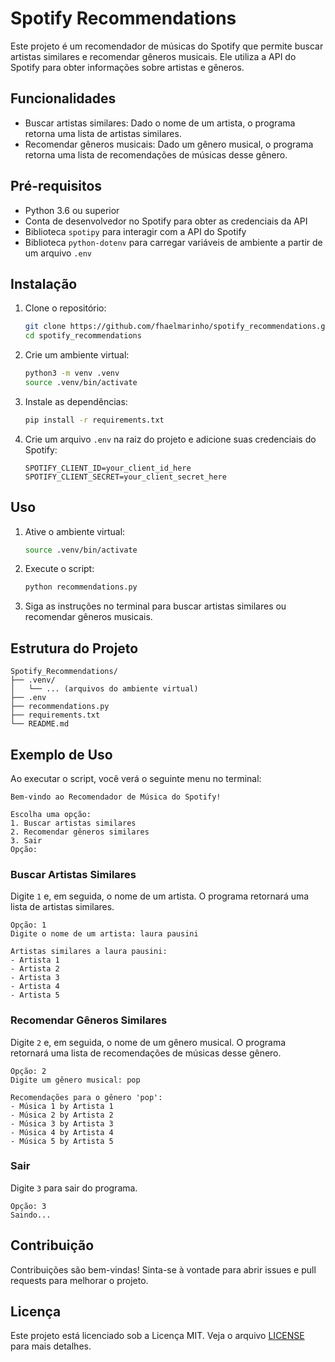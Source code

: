 # Spotify Recommendations

Este projeto é um recomendador de músicas do Spotify que permite buscar artistas similares e recomendar gêneros musicais. Ele utiliza a API do Spotify para obter informações sobre artistas e gêneros.

## Funcionalidades

- Buscar artistas similares: Dado o nome de um artista, o programa retorna uma lista de artistas similares.
- Recomendar gêneros musicais: Dado um gênero musical, o programa retorna uma lista de recomendações de músicas desse gênero.

## Pré-requisitos

- Python 3.6 ou superior
- Conta de desenvolvedor no Spotify para obter as credenciais da API
- Biblioteca `spotipy` para interagir com a API do Spotify
- Biblioteca `python-dotenv` para carregar variáveis de ambiente a partir de um arquivo `.env`

## Instalação

1. Clone o repositório:

   ```bash
   git clone https://github.com/fhaelmarinho/spotify_recommendations.git
   cd spotify_recommendations
   ```

2. Crie um ambiente virtual:

   ```bash
   python3 -m venv .venv
   source .venv/bin/activate
   ```

3. Instale as dependências:

   ```bash
   pip install -r requirements.txt
   ```

4. Crie um arquivo `.env` na raiz do projeto e adicione suas credenciais do Spotify:

   ```plaintext
   SPOTIFY_CLIENT_ID=your_client_id_here
   SPOTIFY_CLIENT_SECRET=your_client_secret_here
   ```

## Uso

1. Ative o ambiente virtual:

   ```bash
   source .venv/bin/activate
   ```

2. Execute o script:

   ```bash
   python recommendations.py
   ```

3. Siga as instruções no terminal para buscar artistas similares ou recomendar gêneros musicais.

## Estrutura do Projeto

```
Spotify_Recommendations/
├── .venv/
│   └── ... (arquivos do ambiente virtual)
├── .env
├── recommendations.py
├── requirements.txt
└── README.md
```

## Exemplo de Uso

Ao executar o script, você verá o seguinte menu no terminal:

```
Bem-vindo ao Recomendador de Música do Spotify!

Escolha uma opção:
1. Buscar artistas similares
2. Recomendar gêneros similares
3. Sair
Opção:
```

### Buscar Artistas Similares

Digite `1` e, em seguida, o nome de um artista. O programa retornará uma lista de artistas similares.

```
Opção: 1
Digite o nome de um artista: laura pausini

Artistas similares a laura pausini:
- Artista 1
- Artista 2
- Artista 3
- Artista 4
- Artista 5
```

### Recomendar Gêneros Similares

Digite `2` e, em seguida, o nome de um gênero musical. O programa retornará uma lista de recomendações de músicas desse gênero.

```
Opção: 2
Digite um gênero musical: pop

Recomendações para o gênero 'pop':
- Música 1 by Artista 1
- Música 2 by Artista 2
- Música 3 by Artista 3
- Música 4 by Artista 4
- Música 5 by Artista 5
```

### Sair

Digite `3` para sair do programa.

```
Opção: 3
Saindo...
```

## Contribuição

Contribuições são bem-vindas! Sinta-se à vontade para abrir issues e pull requests para melhorar o projeto.

## Licença

Este projeto está licenciado sob a Licença MIT. Veja o arquivo [LICENSE](LICENSE) para mais detalhes.

